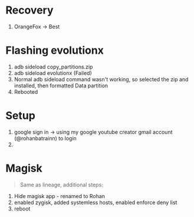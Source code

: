 # Recovery
1. OrangeFox -> Best 

# Flashing evolutionx
1. adb sideload copy_partitions.zip
2. adb sideload evolutionx (Failed)
3. Normal adb sideload command wasn't working, so selected the zip and installed, then formatted Data partition
4. Rebooted 

# Setup
1. google sign in -> using my google youtube creator gmail account (@rohanbatrainn) to login
2. 

# Magisk 
> Same as lineage, additional steps:

1. Hide magisk app - renamed to Rohan
2. enabled zygisk, added systemless hosts, enabled enforce deny list
3. reboot
